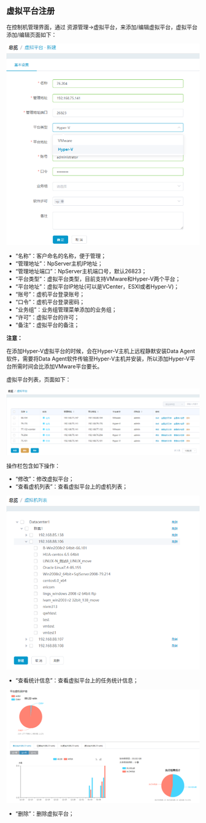 ## 虚拟平台注册

在控制机管理界面，通过 资源管理-&gt;虚拟平台，来添加/编辑虚拟平台，虚拟平台添加/编辑页面如下：

![说明: 1](/assets/V7.220190628131009.png)

*   “名称”：客户命名的名称，便于管理；
*   “管理地址”：NpServer主机IP地址；
*   “管理地址端口”：NpServer主机端口号，默认26823；
*   “平台类型”：虚拟平台类型，目前支持VMware和Hyper-V两个平台；
*   “平台地址”：虚拟平台IP地址(可以是VCenter，ESXI或者Hyper-V)；
*   “账号”：虚机平台登录账号；
*   “口令”：虚机平台登录密码；
*   “业务组”：业务组管理菜单添加的业务组；
*   “许可”：虚拟平台的许可；
*   “备注”：虚拟平台的备注；


**注意：**

在添加Hyper-V虚拟平台的时候，会在Hyper-V主机上远程静默安装Data Agent软件，需要将Data Agent软件传输至Hyper-V主机并安装，所以添加Hyper-V平台所需时间会比添加VMware平台要长。

虚拟平台列表，页面如下：

![说明: 3](/assets/V7.220190628130840.png)

操作栏包含如下操作：

*   “修改”：修改虚拟平台；
*   “查看虚机列表”：查看虚拟平台上的虚机列表；

![说明: 3](/assets/V7.220190628132048.png)

*   “查看统计信息”：查看虚拟平台上的任务统计信息；

![说明: 3](/assets/V7.020190108175643.png)

*   “删除”：删除虚拟平台；